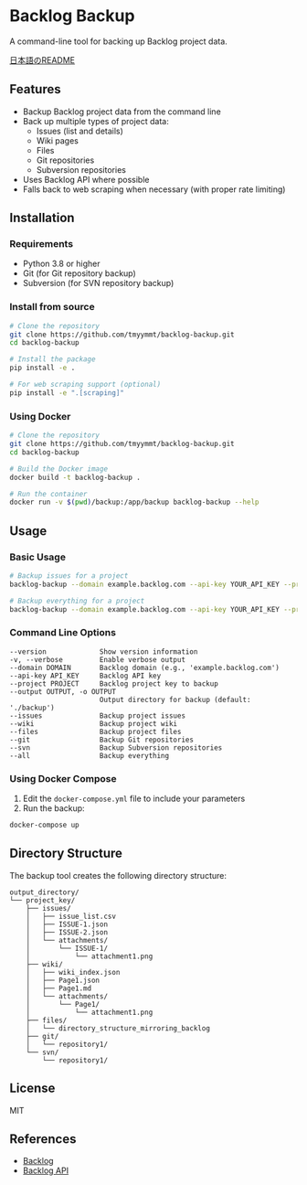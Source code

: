 # Backlog Backup

A command-line tool for backing up Backlog project data.

[日本語のREADME](README_ja.md)

## Features

- Backup Backlog project data from the command line
- Back up multiple types of project data:
  - Issues (list and details)
  - Wiki pages
  - Files
  - Git repositories
  - Subversion repositories
- Uses Backlog API where possible
- Falls back to web scraping when necessary (with proper rate limiting)

## Installation

### Requirements

- Python 3.8 or higher
- Git (for Git repository backup)
- Subversion (for SVN repository backup)

### Install from source

```bash
# Clone the repository
git clone https://github.com/tmyymmt/backlog-backup.git
cd backlog-backup

# Install the package
pip install -e .

# For web scraping support (optional)
pip install -e ".[scraping]"
```

### Using Docker

```bash
# Clone the repository
git clone https://github.com/tmyymmt/backlog-backup.git
cd backlog-backup

# Build the Docker image
docker build -t backlog-backup .

# Run the container
docker run -v $(pwd)/backup:/app/backup backlog-backup --help
```

## Usage

### Basic Usage

```bash
# Backup issues for a project
backlog-backup --domain example.backlog.com --api-key YOUR_API_KEY --project PROJECT_KEY --issues --output ./backup

# Backup everything for a project
backlog-backup --domain example.backlog.com --api-key YOUR_API_KEY --project PROJECT_KEY --all --output ./backup
```

### Command Line Options

```
--version             Show version information
-v, --verbose         Enable verbose output
--domain DOMAIN       Backlog domain (e.g., 'example.backlog.com')
--api-key API_KEY     Backlog API key
--project PROJECT     Backlog project key to backup
--output OUTPUT, -o OUTPUT
                      Output directory for backup (default: './backup')
--issues              Backup project issues
--wiki                Backup project wiki
--files               Backup project files
--git                 Backup Git repositories
--svn                 Backup Subversion repositories
--all                 Backup everything
```

### Using Docker Compose

1. Edit the `docker-compose.yml` file to include your parameters
2. Run the backup:

```bash
docker-compose up
```

## Directory Structure

The backup tool creates the following directory structure:

```
output_directory/
└── project_key/
    ├── issues/
    │   ├── issue_list.csv
    │   ├── ISSUE-1.json
    │   ├── ISSUE-2.json
    │   └── attachments/
    │       └── ISSUE-1/
    │           └── attachment1.png
    ├── wiki/
    │   ├── wiki_index.json
    │   ├── Page1.json
    │   ├── Page1.md
    │   └── attachments/
    │       └── Page1/
    │           └── attachment1.png
    ├── files/
    │   └── directory_structure_mirroring_backlog
    ├── git/
    │   └── repository1/
    └── svn/
        └── repository1/
```

## License

MIT

## References

- [Backlog](https://backlog.com/)
- [Backlog API](https://developer.nulab.com/docs/backlog/)